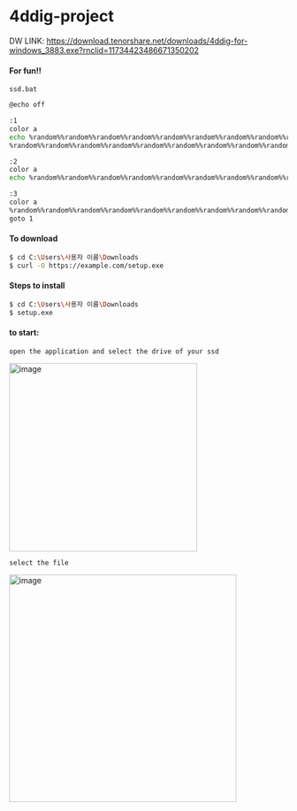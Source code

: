 # 4ddig-project

DW LINK: https://download.tenorshare.net/downloads/4ddig-for-windows_3883.exe?rnclid=11734423486671350202

#### For fun!!

```ssd.bat```

```bash
@echo off

:1
color a
echo %random%%random%%random%%random%%random%%random%%random%%random%%random%%random%%random%%random%%random%%random%%random%%random%%random%%random%%random%%random%%random%%random%%random%%random%%random%%random%%random%%random%%random%%random%%random%%random%%random%%random%%random%%random%%random%%random%%random%%random%%random%%random%%random%%random%%random%
%random%%random%%random%%random%%random%%random%%random%%random%%random%%random%%random%%random%%random%%random%%random%%random%%random%%random%%random%%random%%random%%random%%random%%random%%random%%random%%random%%random%%random%%random%%random%%random%%random%%random%%random%%random%%random%%random%%random%%random%%random%%random%%random%%random%%random%

:2
color a
echo %random%%random%%random%%random%%random%%random%%random%%random%%random%%random%%random%%random%%random%%random%%random%%random%%random%%random%%random%%random%%random%%random%%random%%random%%random%%random%%random%%random%%random%%random%%random%%random%%random%%random%%random%%random%%random%%random%%random%%random%%random%%random%%random%%random%%random%

:3
color a
%random%%random%%random%%random%%random%%random%%random%%random%%random%%random%%random%%random%%random%%random%%random%%random%%random%%random%%random%%random%%random%%random%%random%%random%%random%%random%%random%%random%%random%%random%%random%%random%%random%%random%%random%%random%%random%%random%%random%%random%%random%%random%%random%%random%%random%
goto 1
```

#### To download

```bash
$ cd C:\Users\사용자 이름\Downloads
$ curl -O https://example.com/setup.exe
```

#### Steps to install

```bash
$ cd C:\Users\사용자 이름\Downloads
$ setup.exe
```

#### to start:

```open the application and select the drive of your ssd```

<img width="340" alt="image" src="https://github.com/user-attachments/assets/54806230-a451-4653-8f30-227cfaad11c6" />

```select the file```

<img width="411" alt="image" src="https://github.com/user-attachments/assets/04ffeb39-7cfe-47aa-9122-36ebee804a48" />

